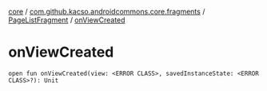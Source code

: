 [core](../../index.md) / [com.github.kacso.androidcommons.core.fragments](../index.md) / [PageListFragment](index.md) / [onViewCreated](.)

# onViewCreated

`open fun onViewCreated(view: <ERROR CLASS>, savedInstanceState: <ERROR CLASS>?): Unit`